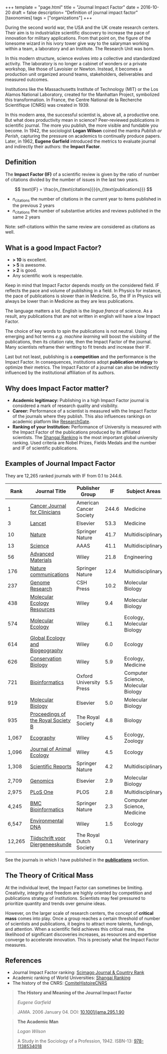 +++
template = "page.html"
title = "Journal Impact Factor"
date =  2016-10-20
draft = false
description= "Definition of journal impact factor"
[taxonomies]
tags = ["organizations"]
+++

During the second world war, the USA and the UK create research centers. Their aim is to industrialize scientific discovery to increase the pace of innovation for military applications. From that point on, the figure of the lonesome wizard in his ivory tower give way to the salaryman working within a team, a laboratory and an Institute. The Research Unit was born.

In this modern structure, science evolves into a collective and standardized activity. The laboratory is no longer a cabinet of wonders or a private workshop, like those of Lavoisier or Newton. Instead, it becomes a production unit organized around teams, stakeholders, deliverables and measured outcomes.

Institutions like the Massachusetts Institute of Technology (MIT) or the Los Alamos National Laboratory, created for the Manhattan Project, symbolized this transformation. In France, the Centre National de la Recherche Scientifique (CNRS) was created in 1939.

In this modern area, the successful scientist is, above all, a productive one. But what does productivity mean in science? Peer-reviewed publications in scientific journal. The more you publish, the more visible and fundable you become. In 1942, the sociologist **Logan Wilson** coined the mantra *Publish or Perish*, capturing the pressure on academics to continually produce papers. Later, in 1962, **Eugene Garfield** introduced the metrics to evaluate journal and indirectly their authors: the **Impact Factor**.
<!-- more -->

## Definition

The **Impact Factor (IF)** of a scientific review is given by the ratio of number of citations divided by the number of issues in the last two years.

$$
\text{IF} = \frac{n_{\text{citations}}}{n_{\text{publications}}}
$$

* $n_{\text{citations}}$ the number of citations in the current year to items published in the previous 2 years
* $n_{\text{citations}}$ the number of substantive articles and reviews published in the same 2 years

Note: self-citations within the same review are considered as citations as well.

## What is a good Impact Factor?

* **> 10** is excellent.
* **> 5** is awesome.
* **> 2** is good.
* Any scientific work is respectable.
 
Keep in mind that Impact Factor depends mostly on the considered field. IF reflects the pace and volume of publishing in a field. In Physics for instance, the pace of publications is slower than in Medicine. So, the IF in Physics will always be lower than in Medicine as they are less publications.

The language matters a lot. English is the *lingua franca* of science. As a result, any publications that are not written in english will have a low Impact Factor.

The choice of key words to spin the publications is not neutral. Using emerging and hot terms *e.g.* *machine learning* will boost the visibility of the publications, then its citation rate, then the Impact Factor of the journal. Many scientists reframe their writting to fit trends and increase their IF.

Last but not least, publishing is a **competition** and the performance is the Impact Factor. In consequences, institutions adopt **publication strategy** to optimize their metrics. The Impact Factor of a journal can also be indirectly influenced by the institutional affiliation of its authors.

## Why does Impact Factor matter?

* **Academic legitimacy:** Publishing in a high Impact Factor journal is considered a mark of research quality and visibility.
* **Career:** Performance of a scientist is measured with the Impact Factor of the journals where they publish. This also influences rankings on academic platform like [ResearchGate](https://www.researchgate.net/).
* **Ranking of your Institution:** Performance of University is measured with the Impact Factor of the publications produced by its affiliated scientists. The [Shangai Ranking](http://www.shanghairanking.com/) is the most important global university ranking. Used criteria are Nobel Prizes, Fields Medals and the number and IF of scientific publications.


## Examples of Journal Impact Factor

They are 12,265 ranked journals with IF from 0.1 to 244.6.

| Rank | Journal Title | Publisher Group | IF | Subject Areas |
| --- | --- | --- | --- | --- | 
| 1 | [Cancer Journal for Clinicians](https://acsjournals.onlinelibrary.wiley.com) |  American Cancer Society | 244.6 | Medicine |
| 3 | [Lancet](https://www.thelancet.com) | Elsevier  | 53.3 | Medicine |
| 10 | [Nature](https://www.nature.com) | Springer Nature | 41.7 | Multidisciplinary |
| 13 | [Science](https://www.science.org) | AAAS | 41.1 | Multidisciplinary |
| 56 | [Advanced Materials](https://advanced.onlinelibrary.wiley.com/journal/15214095) | Wiley | 21.8 | Engineering |
| 176 | [Nature communications](https://www.nature.com/ncomms) | Springer Nature | 12.4 | Multidisciplinary |
| 237 | [Genome Research](https://genome.cshlp.org/) | CSH Press | 10.2 | Molecular Biology |
| 438 | [Molecular Ecology Resources](https://onlinelibrary.wiley.com/journal/17550998) | Wiley | 9.4 | Molecular Biology | 
| 574 | [Molecular Ecology](https://onlinelibrary.wiley.com/loi/1365294x) | Wiley | 6.1 | Ecology, Molecular Biology |
| 614 | [Global Ecology and Biogeography](https://onlinelibrary.wiley.com/journal/14668238) | Wiley | 6.0 | Ecology |
| 626 | [Conservation Biology](https://www.jstor.org/journal/consbiol) | Wiley | 5.9 | Ecology, Medicine | 
| 721 | [Bioinformatics](http://bioinformatics.oxfordjournals.org) | Oxford University Press | 5.5 | Computer Science, Molecular Biology |
| 919 | [Molecular Biology](https://www.sciencedirect.com/journal/journal-of-molecular-biology) | Elsevier | 5.0 | Molecular Biology |
| 935 | [Proceedings of the Royal Society B](https://royalsocietypublishing.org/journal/rspb) | The Royal Society | 4.8 | Biology |
| 1,067 | [Ecography](https://nsojournals.onlinelibrary.wiley.com/journal/16000587) | Wiley | 4.5 | Ecology, Zoology |
| 1,096 | [Journal of Animal Ecology](https://besjournals.onlinelibrary.wiley.com/journal/13652656) | Wiley | 4.5 | Ecology |
| 1,308 | [Scientific Reports](https://www.nature.com/srep/) | Springer Nature | 4.2 | Multidisciplinary |
| 2,709 | [Genomics](https://www.sciencedirect.com/journal/genomics) | Elsevier |  2.9 | Molecular Biology |
| 2,975 | [PLoS One](https://journals.plos.org/plosone) | PLOS | 2.8 | Multidisciplinary |
| 4,245 | [BMC Bioinformatics](https://bmcbioinformatics.biomedcentral.com/) | Springer Nature | 2.3 | Computer Science, Medicine |
| 6,547 | [Environmental DNA](https://onlinelibrary.wiley.com/journal/26374943) | Wiley | 1.5 | Ecology |
| 12,265 | [Tijdschrift voor Diergeneeskunde](https://www.knmvd.nl/tijdschrift-voor-diergeneeskunde) | The Royal Dutch Society  | 0.1 | Veterinary |

See the journals in which I have published in the **[publications](/publications/)** section.

## The Theory of Critical Mass

At the individual level, the Impact Factor can sometimes be limiting. Creativity, integrity and freedom are highly oriented by competition and  publications strategy of institutions. Scientists may feel pressured to prioritize quantity and trends over genuine ideas.

However, on the larger scale of research centers, the concept of **critical mass** comes into play. Once a group reaches a certain threshold of number of scientists and publications, it begins to attract more talents, fundings, and attention. When a scientific field achieves this critical mass, the likelihood of significant discoveries increases, as resources and expertise converge to accelerate innovation. This is precisely what the Impact Factor measures.


## References

* Journal Impact Factor ranking: [Scimago Journal & Country Rank](https://www.scimagojr.com)
* Academic ranking of World Universities: [Shangai Ranking](https://www.shanghairanking.com)
* The history of the CNRS: [ComiteHistoireCNRS](https://eman-archives.org/ComiteHistoireCNRS/chronologie-du-cnrs)

> **The History and Meaning of the Journal Impact Factor**
>
> *Eugene Garfield*
>
> JAMA. 2006 January 04. DOI: [10.1001/jama.295.1.90](https://doi.org/10.1001/jama.295.1.90)

> **The Academic Man**
>
> *Logan Wilson*
>
> A Study in the Sociology of a Profession, 1942. ISBN-13: [978-1138534018](https://openlibrary.org/isbn/978-1138534018)
